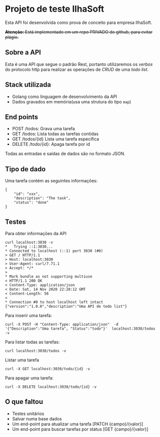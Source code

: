 # Projeto de teste IlhaSoft

Esta API foi desenvolvida como prova de conceito para empresa IlhaSoft.

~~**Atenção:** Está implementado em um repo PRIVADO do github, para evitar plágio.~~

## Sobre a API

Esta é uma API que segue o padrão Rest, portanto utilizaremos os *verbos* do protocolo http para realizar as operações de *CRUD* de uma *todo list*.

## Stack utilizada

* Golang como linguagem de desenvolvimento da API
* Dados gravados em memória(usa uma strutura do tipo `map`)
    

## End points

* POST /todos: Grava uma tarefa
* GET /todos: Lista todas as tarefas contidas
* GET /todos/{id} Lista uma tarefa específica
* DELETE /todo/{id}: Apaga tarefa por id

Todas as entradas e saídas de dados são no formato JSON.

## Tipo de dado

Uma tarefa contém as seguintes informações:

    {
        "id": "xxx",
        "description": "The task",
        "status": "done"
    }

## Testes

Para obter informações da API

    curl localhost:3030 -v
    *   Trying ::1:3030...
    * Connected to localhost (::1) port 3030 (#0)
    > GET / HTTP/1.1
    > Host: localhost:3030
    > User-Agent: curl/7.71.1
    > Accept: */*
    > 
    * Mark bundle as not supporting multiuse
    < HTTP/1.1 200 OK
    < Content-Type: application/json
    < Date: Sat, 14 Nov 2020 22:28:12 GMT
    < Content-Length: 56
    < 
    * Connection #0 to host localhost left intact
    {"version":"1.0.0","description":"Uma API de todo list"}


Para inserir uma tarefa:

    curl -X POST -H "Content-Type: application/json"  -d '{"Description":"Uma tarefa", "Status":"todo"}'  localhost:3030/todos -v

Para listar todas as tarefas:

    curl localhost:3030/todos -v

Listar uma tarefa

    curl -X GET localhost:3030/todo/{id} -v

Para apagar uma tarefa:

    curl -X DELETE localhost:3030/todo/{id} -v

## O que faltou

* Testes unitários
* Salvar numa base dados
* Um end-point para atualizar uma tarefa [PATCH {campo}/{valor}]
* Um end-point para buscar tarefas por status [GET {campo}/{valor}]
